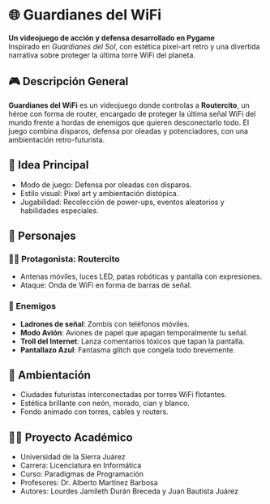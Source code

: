 # 🌐 Guardianes del WiFi

**Un videojuego de acción y defensa desarrollado en Pygame**  
Inspirado en *Guardianes del Sol*, con estética pixel-art retro y una divertida narrativa sobre proteger la última torre WiFi del planeta.

## 🎮 Descripción General

**Guardianes del WiFi** es un videojuego donde controlas a **Routercito**, un héroe con forma de router, encargado de proteger la última señal WiFi del mundo frente a hordas de enemigos que quieren desconectarlo todo. El juego combina disparos, defensa por oleadas y potenciadores, con una ambientación retro-futurista.

## 🧠 Idea Principal

- Modo de juego: Defensa por oleadas con disparos.
- Estilo visual: Pixel art y ambientación distópica.
- Jugabilidad: Recolección de power-ups, eventos aleatorios y habilidades especiales.

## 👾 Personajes

### 👨‍💻 Protagonista: Routercito
- Antenas móviles, luces LED, patas robóticas y pantalla con expresiones.
- Ataque: Onda de WiFi en forma de barras de señal.

### 🧟 Enemigos
- **Ladrones de señal**: Zombis con teléfonos móviles.
- **Modo Avión**: Aviones de papel que apagan temporalmente tu señal.
- **Troll del Internet**: Lanza comentarios tóxicos que tapan la pantalla.
- **Pantallazo Azul**: Fantasma glitch que congela todo brevemente.

## 🌆 Ambientación

- Ciudades futuristas interconectadas por torres WiFi flotantes.
- Estética brillante con neón, morado, cian y blanco.
- Fondo animado con torres, cables y routers.

## 👨‍🏫 Proyecto Académico

- Universidad de la Sierra Juárez
- Carrera: Licenciatura en Informática
- Curso: Paradigmas de Programación
- Profesores: Dr. Alberto Martínez Barbosa
- Autores: Lourdes Jamileth Durán Breceda y Juan Bautista Juárez 